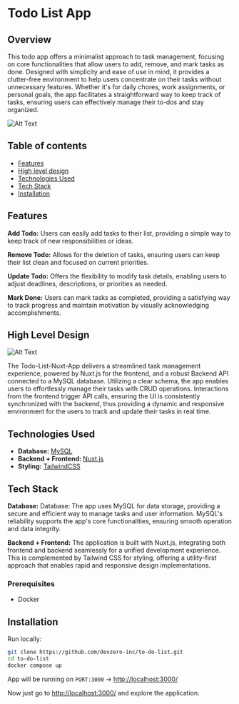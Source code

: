 # Todo List App

## Overview
This todo app offers a minimalist approach to task management, focusing on core functionalities that allow users to add, remove, and mark tasks as done. Designed with simplicity and ease of use in mind, it provides a clutter-free environment to help users concentrate on their tasks without unnecessary features. Whether it's for daily chores, work assignments, or personal goals, the app facilitates a straightforward way to keep track of tasks, ensuring users can effectively manage their to-dos and stay organized.

![Alt Text](https://i.imgur.com/Vi4JNhm.png)

## Table of contents
- [Features](#features)
- [High level design](#high-level-design)
- [Technologies Used](#technologies-used)
- [Tech Stack](#tech-stack)
- [Installation](#installation)

## Features

**Add Todo:** Users can easily add tasks to their list, providing a simple way to keep track of new responsibilities or ideas.

**Remove Todo:** Allows for the deletion of tasks, ensuring users can keep their list clean and focused on current priorities.

**Update Todo:** Offers the flexibility to modify task details, enabling users to adjust deadlines, descriptions, or priorities as needed.

**Mark Done:** Users can mark tasks as completed, providing a satisfying way to track progress and maintain motivation by visually acknowledging accomplishments.

## High Level Design
![Alt Text](https://i.imgur.com/YtRFVzB.png)

The Todo-List-Nuxt-App delivers a streamlined task management experience, powered by Nuxt.js for the frontend, and a robust Backend API connected to a MySQL database. Utilizing a clear schema, the app enables users to effortlessly manage their tasks with CRUD operations. Interactions from the frontend trigger API calls, ensuring the UI is consistently synchronized with the backend, thus providing a dynamic and responsive environment for the users to track and update their tasks in real time.

## Technologies Used   

- **Database:** [MySQL](https://www.mysql.com/)
- **Backend + Frontend:** [Nuxt.js](https://nuxt.com/)
- **Styling:** [TailwindCSS](https://tailwindcss.com/)

## Tech Stack

**Database:** Database: The app uses MySQL for data storage, providing a secure and efficient way to manage tasks and user information. MySQL's reliability supports the app's core functionalities, ensuring smooth operation and data integrity.

**Backend + Frontend:** The application is built with Nuxt.js, integrating both frontend and backend seamlessly for a unified development experience. This is complemented by Tailwind CSS for styling, offering a utility-first approach that enables rapid and responsive design implementations.

### Prerequisites
- Docker

## Installation

Run locally: 
```bash
git clone https://github.com/devzero-inc/to-do-list.git
cd to-do-list
docker compose up
```
App will be running on ```PORT:3000``` -> [http://localhost:3000/](http://localhost:3000/)

Now just go to [http://localhost:3000/](http://localhost:3000/) and explore the application.
